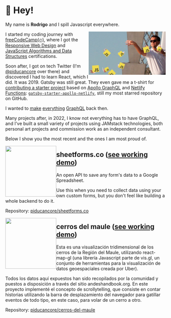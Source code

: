 # 👋 Hey!

My name is **Rodrigo** and I spill Javascript everywhere.

<img style="width: 48%;" align="right" src="https://raw.githubusercontent.com/piducancore/piducancore/main/wolf-of-javascript.png">

I started my coding journey with [freeCodeCamp(🔥)](https://www.freecodecamp.org), where I got the [Responsive Web Design](https://www.freecodecamp.org/certification/piducancore/responsive-web-design) and [JavaScript Algorithms and Data Structures](https://www.freecodecamp.org/certification/piducancore/javascript-algorithms-and-data-structures) certifications.

Soon after, I got on tech Twitter (I'm [@piducancore](https://twitter.com/piducancore) over there) and discovered I had to learn React, which I did. It was 2019. Gatsby was still great. They even gave me a t-shirt for [contributing a starter project](https://github.com/gatsbyjs/gatsby/pull/16117) based on [Apollo GraphQL](https://www.apollographql.com/) and [Netlify Functions](https://www.netlify.com/products/functions/): [`gatsby-starter-apollo-netlify`](https://github.com/piducancore/gatsby-starter-apollo-netlify), still my most starred repository on GitHub.

I wanted to [make]() [everything](https://github.com/piducancore/datasets-graphql) [GraphQL](https://github.com/piducancore/sheetpoetry.xyz) back then.

Many projects after, in 2022, I know not everything has to have GraphQL, and I've built a small variety of projects using JAMstack technologies, both personal art projects and commission work as an independent consultant.

Below I show you the most recent and the ones I am most proud of.

<img style="object-fit: cover; width: 160px; height: 160px;" align="left" src="https://via.placeholder.com/150/0000FF/808080">

## sheetforms.co ([see working demo](https://sheetforms.co))

An open API to save any form's data to a Google Spreadsheet.

Use this when you need to collect data using your own custom forms, but you don't feel like building a whole backend to do it.

Repository: [piducancore/sheetforms.co](https://github.com/piducancore/sheetforms.co)

<img style="object-fit: cover; width: 160px; height: 160px;" align="left" src="https://via.placeholder.com/150/0000FF/808080">

## cerros del maule ([see working demo](https://cerros-del-maule.vercel.app))

Esta es una visualización tridimensional de los cerros de la Región del Maule, utilizando react-map-gl (una librería Javascript parte de vis.gl, un conjunto de herramientas para la visualización de datos geoespaciales creada por Uber).

Todos los datos aquí expuestos han sido recopilados por la comunidad y puestos a disposición a través del sitio andeshandbook.org.
En este proyecto implementé el concepto de scrollytelling, que consiste en contar historias utilizando la barra de desplazamiento del navegador para gatillar eventos de todo tipo, en este caso, para volar de un cerro a otro. 
  
Repository: [piducancore/cerros-del-maule](https://github.com/piducancore/cerros-del-maule)

<!--
**piducancore/piducancore** is a ✨ _special_ ✨ repository because its `README.md` (this file) appears on your GitHub profile.

Here are some ideas to [get you started:]()

- 🔭 I’m currently working on ...
- 🌱 I’m currently learning ...
- 👯 I’m looking to collaborate on ...
- 🤔 I’m looking for help with ...
- 💬 Ask me about ...
- 📫 How to reach me: ...
- 😄 Pronouns: ...
- ⚡ Fun fact: ...
-->
